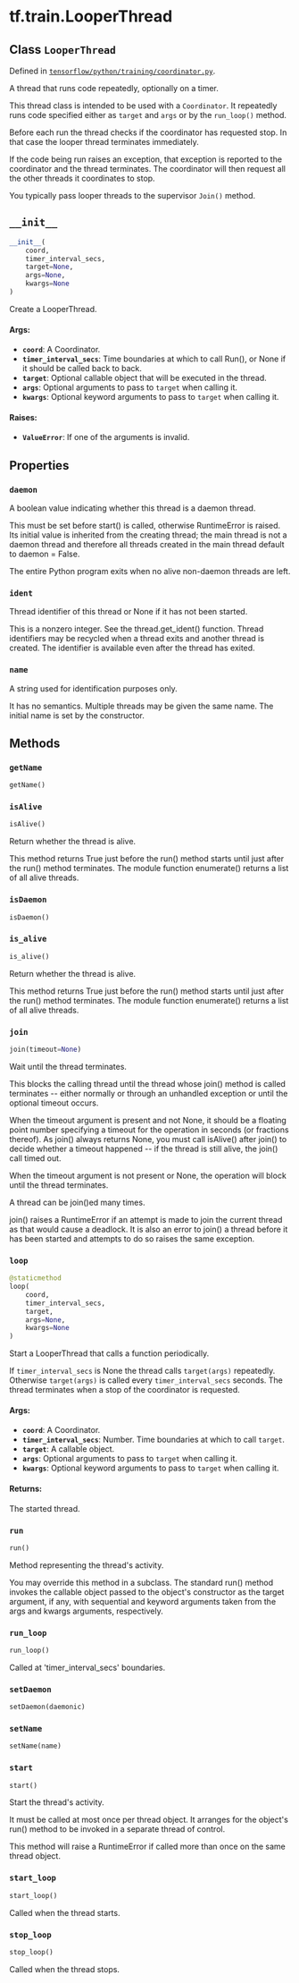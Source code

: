 <div itemscope itemtype="http://developers.google.com/ReferenceObject">
<meta itemprop="name" content="tf.train.LooperThread" />
<meta itemprop="path" content="Stable" />
<meta itemprop="property" content="daemon"/>
<meta itemprop="property" content="ident"/>
<meta itemprop="property" content="name"/>
<meta itemprop="property" content="__init__"/>
<meta itemprop="property" content="getName"/>
<meta itemprop="property" content="isAlive"/>
<meta itemprop="property" content="isDaemon"/>
<meta itemprop="property" content="is_alive"/>
<meta itemprop="property" content="join"/>
<meta itemprop="property" content="loop"/>
<meta itemprop="property" content="run"/>
<meta itemprop="property" content="run_loop"/>
<meta itemprop="property" content="setDaemon"/>
<meta itemprop="property" content="setName"/>
<meta itemprop="property" content="start"/>
<meta itemprop="property" content="start_loop"/>
<meta itemprop="property" content="stop_loop"/>
</div>

# tf.train.LooperThread

## Class `LooperThread`





Defined in [`tensorflow/python/training/coordinator.py`](/code/stable/tensorflow/python/training/coordinator.py).

A thread that runs code repeatedly, optionally on a timer.

This thread class is intended to be used with a `Coordinator`.  It repeatedly
runs code specified either as `target` and `args` or by the `run_loop()`
method.

Before each run the thread checks if the coordinator has requested stop.  In
that case the looper thread terminates immediately.

If the code being run raises an exception, that exception is reported to the
coordinator and the thread terminates.  The coordinator will then request all
the other threads it coordinates to stop.

You typically pass looper threads to the supervisor `Join()` method.

<h2 id="__init__"><code>__init__</code></h2>

``` python
__init__(
    coord,
    timer_interval_secs,
    target=None,
    args=None,
    kwargs=None
)
```

Create a LooperThread.

#### Args:

* <b>`coord`</b>: A Coordinator.
* <b>`timer_interval_secs`</b>: Time boundaries at which to call Run(), or None
    if it should be called back to back.
* <b>`target`</b>: Optional callable object that will be executed in the thread.
* <b>`args`</b>: Optional arguments to pass to `target` when calling it.
* <b>`kwargs`</b>: Optional keyword arguments to pass to `target` when calling it.


#### Raises:

* <b>`ValueError`</b>: If one of the arguments is invalid.



## Properties

<h3 id="daemon"><code>daemon</code></h3>

A boolean value indicating whether this thread is a daemon thread.

This must be set before start() is called, otherwise RuntimeError is
raised. Its initial value is inherited from the creating thread; the
main thread is not a daemon thread and therefore all threads created in
the main thread default to daemon = False.

The entire Python program exits when no alive non-daemon threads are
left.

<h3 id="ident"><code>ident</code></h3>

Thread identifier of this thread or None if it has not been started.

This is a nonzero integer. See the thread.get_ident() function. Thread
identifiers may be recycled when a thread exits and another thread is
created. The identifier is available even after the thread has exited.

<h3 id="name"><code>name</code></h3>

A string used for identification purposes only.

It has no semantics. Multiple threads may be given the same name. The
initial name is set by the constructor.



## Methods

<h3 id="getName"><code>getName</code></h3>

``` python
getName()
```



<h3 id="isAlive"><code>isAlive</code></h3>

``` python
isAlive()
```

Return whether the thread is alive.

This method returns True just before the run() method starts until just
after the run() method terminates. The module function enumerate()
returns a list of all alive threads.

<h3 id="isDaemon"><code>isDaemon</code></h3>

``` python
isDaemon()
```



<h3 id="is_alive"><code>is_alive</code></h3>

``` python
is_alive()
```

Return whether the thread is alive.

This method returns True just before the run() method starts until just
after the run() method terminates. The module function enumerate()
returns a list of all alive threads.

<h3 id="join"><code>join</code></h3>

``` python
join(timeout=None)
```

Wait until the thread terminates.

This blocks the calling thread until the thread whose join() method is
called terminates -- either normally or through an unhandled exception
or until the optional timeout occurs.

When the timeout argument is present and not None, it should be a
floating point number specifying a timeout for the operation in seconds
(or fractions thereof). As join() always returns None, you must call
isAlive() after join() to decide whether a timeout happened -- if the
thread is still alive, the join() call timed out.

When the timeout argument is not present or None, the operation will
block until the thread terminates.

A thread can be join()ed many times.

join() raises a RuntimeError if an attempt is made to join the current
thread as that would cause a deadlock. It is also an error to join() a
thread before it has been started and attempts to do so raises the same
exception.

<h3 id="loop"><code>loop</code></h3>

``` python
@staticmethod
loop(
    coord,
    timer_interval_secs,
    target,
    args=None,
    kwargs=None
)
```

Start a LooperThread that calls a function periodically.

If `timer_interval_secs` is None the thread calls `target(args)`
repeatedly.  Otherwise `target(args)` is called every `timer_interval_secs`
seconds.  The thread terminates when a stop of the coordinator is
requested.

#### Args:

* <b>`coord`</b>: A Coordinator.
* <b>`timer_interval_secs`</b>: Number. Time boundaries at which to call `target`.
* <b>`target`</b>: A callable object.
* <b>`args`</b>: Optional arguments to pass to `target` when calling it.
* <b>`kwargs`</b>: Optional keyword arguments to pass to `target` when calling it.


#### Returns:

The started thread.

<h3 id="run"><code>run</code></h3>

``` python
run()
```

Method representing the thread's activity.

You may override this method in a subclass. The standard run() method
invokes the callable object passed to the object's constructor as the
target argument, if any, with sequential and keyword arguments taken
from the args and kwargs arguments, respectively.

<h3 id="run_loop"><code>run_loop</code></h3>

``` python
run_loop()
```

Called at 'timer_interval_secs' boundaries.

<h3 id="setDaemon"><code>setDaemon</code></h3>

``` python
setDaemon(daemonic)
```



<h3 id="setName"><code>setName</code></h3>

``` python
setName(name)
```



<h3 id="start"><code>start</code></h3>

``` python
start()
```

Start the thread's activity.

It must be called at most once per thread object. It arranges for the
object's run() method to be invoked in a separate thread of control.

This method will raise a RuntimeError if called more than once on the
same thread object.

<h3 id="start_loop"><code>start_loop</code></h3>

``` python
start_loop()
```

Called when the thread starts.

<h3 id="stop_loop"><code>stop_loop</code></h3>

``` python
stop_loop()
```

Called when the thread stops.



